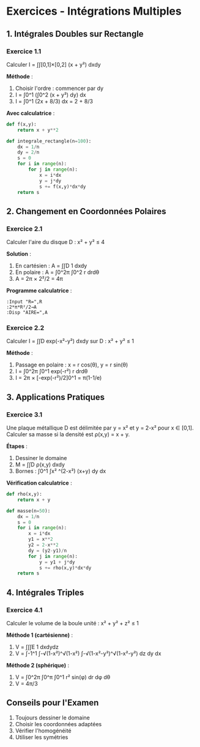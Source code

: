 # Exercices - Intégrations Multiples

## 1. Intégrales Doubles sur Rectangle

### Exercice 1.1
Calculer I = ∫∫[0,1]×[0,2] (x + y²) dxdy

**Méthode** :
1. Choisir l'ordre : commencer par dy
2. I = ∫0^1 (∫0^2 (x + y²) dy) dx
3. I = ∫0^1 (2x + 8/3) dx = 2 + 8/3

**Avec calculatrice** :
```python
def f(x,y):
    return x + y**2

def integrale_rectangle(n=100):
    dx = 1/n
    dy = 2/n
    s = 0
    for i in range(n):
        for j in range(n):
            x = i*dx
            y = j*dy
            s += f(x,y)*dx*dy
    return s
```

## 2. Changement en Coordonnées Polaires

### Exercice 2.1
Calculer l'aire du disque D : x² + y² ≤ 4

**Solution** :
1. En cartésien : A = ∫∫D 1 dxdy
2. En polaire : A = ∫0^2π ∫0^2 r drdθ
3. A = 2π × 2²/2 = 4π

**Programme calculatrice** :
```basic
:Input "R=",R
:2*π*R²/2→A
:Disp "AIRE=",A
```

### Exercice 2.2
Calculer I = ∫∫D exp(-x²-y²) dxdy sur D : x² + y² ≤ 1

**Méthode** :
1. Passage en polaire : x = r cos(θ), y = r sin(θ)
2. I = ∫0^2π ∫0^1 exp(-r²) r drdθ
3. I = 2π × [-exp(-r²)/2]0^1 = π(1-1/e)

## 3. Applications Pratiques

### Exercice 3.1
Une plaque métallique D est délimitée par y = x² et y = 2-x² pour x ∈ [0,1].
Calculer sa masse si la densité est ρ(x,y) = x + y.

**Étapes** :
1. Dessiner le domaine
2. M = ∫∫D ρ(x,y) dxdy
3. Bornes : ∫0^1 ∫x² ^(2-x²) (x+y) dy dx

**Vérification calculatrice** :
```python
def rho(x,y):
    return x + y

def masse(n=50):
    dx = 1/n
    s = 0
    for i in range(n):
        x = i*dx
        y1 = x**2
        y2 = 2-x**2
        dy = (y2-y1)/n
        for j in range(n):
            y = y1 + j*dy
            s += rho(x,y)*dx*dy
    return s
```

## 4. Intégrales Triples

### Exercice 4.1
Calculer le volume de la boule unité : x² + y² + z² ≤ 1

**Méthode 1 (cartésienne)** :
1. V = ∫∫∫E 1 dxdydz
2. V = ∫-1^1 ∫-√(1-x²)^√(1-x²) ∫-√(1-x²-y²)^√(1-x²-y²) dz dy dx

**Méthode 2 (sphérique)** :
1. V = ∫0^2π ∫0^π ∫0^1 r² sin(φ) dr dφ dθ
2. V = 4π/3

## Conseils pour l'Examen
1. Toujours dessiner le domaine
2. Choisir les coordonnées adaptées
3. Vérifier l'homogénéité
4. Utiliser les symétries 